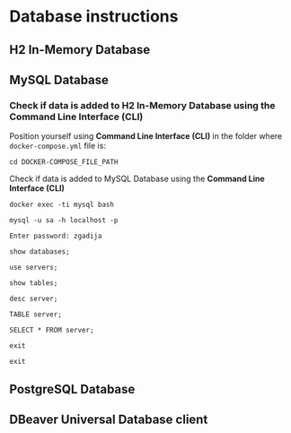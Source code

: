 # Database instructions
## H2 In-Memory Database
## MySQL Database
### Check if data is added to H2 In-Memory Database using the Command Line Interface (CLI)
Position yourself using **Command Line Interface (CLI)** in the folder where `docker-compose.yml` file is:
```
cd DOCKER-COMPOSE_FILE_PATH
```
Check if data is added to MySQL Database using the **Command Line Interface (CLI)**
```
docker exec -ti mysql bash
```
```
mysql -u sa -h localhost -p
```
```
Enter password: zgadija
```
```
show databases;
```
```
use servers;
```
```
show tables;
```
```
desc server;
```
```
TABLE server;
```
```
SELECT * FROM server;
```
```
exit
```
```
exit
```
## PostgreSQL Database
## DBeaver Universal Database client
